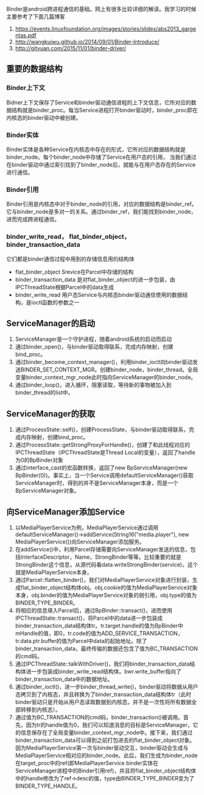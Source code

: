 Binder是android跨进程通信的基础。网上有很多比较详细的解读。我学习的时候主要参考了下面几篇博客

1. https://events.linuxfoundation.org/images/stories/slides/abs2013_gargentas.pdf
2. http://wangkuiwu.github.io/2014/09/01/Binder-Introduce/
3. http://gityuan.com/2015/11/01/binder-driver/

## 重要的数据结构
### Binder上下文
Bidner上下文保存了Service和binder驱动通信进程的上下文信息，它所对应的数据结构就是binder_proc。每当Service进程打开binder驱动时，binder_proc即在内核态的binder驱动中被创建。

### Binder实体
Binder实体是各种Service在内核态中存在的形式，它所对应的数据结构就是binder_node。每个binder_node中存储了Service在用户态的引用，
当我们通过在binder驱动中通过索引找到了binder_node后，就能与在用户态存在的Service进行通信。

### Binder引用
Binder引用是内核态中对于binder_node的引用，对应的数据结构是binder_ref。它与binder_node是多对一的关系。通过binder_ref，我们能找到binder_node，
进而完成跨进程通信。

### binder_write_read， flat_binder_object，binder_transaction_data
它们都是binder通信过程中用到的存储信息用的结构体
* flat_binder_object Srevice在Parcel中存储的结构
* binder_transaction_data 是对flat_binder_object的进一步包装，由IPCThreadState根据Parcel中的data生成
* binder_write_read 用户态Service与内核态binder驱动通信使用的数据结构，是ioctl函数的参数之一

## ServiceManager的启动

1. ServiceManager是一个守护进程，随着android系统的启动而启动
2. 通过binder_open()，与binder驱动取得联系，完成内存映射，创建bind_proc。
3. 通过binder_become_context_manager()，利用binder_ioctl向binder驱动发送BINDER_SET_CONTEXT_MGR。创建binder_node，binder_thread。全局变量binder_context_mgr_node此时指向ServiceManager的binder_node。
4. 通过binder_loop()，进入循环，阻塞读取，等待新的事物被加入到binder_thread的list中。

## ServiceManager的获取

1. 通过ProcessState::self()，创建ProcessState，与binder驱动取得联系，完成内存映射，创建bind_proc。
2. 通过ProcessState::getStrongProxyForHandle()，创建了和此线程对应的IPCThreadState（IPCThreadState是Thread Local的变量），返回了handle为0的BpBinder对象
3. 通过interface_cast<IServiceManager>的宏函数转换，返回了new BpServiceManager(new BpBinder(0))。事实上，当一个Service调用defaultServiceManager()获取ServiceManager时，得到的并不是ServiceManager本身，而是一个BpServiceManager对象。

## 向ServiceManager添加Service

1. 以MediaPlayerService为例，MediaPlayerService通过调用defaultServiceManager()->addService(String16("media.player"), new MediaPlayerService())向ServiceManager添加服务。
2. 在addService()中，利用Parcel存储需要向ServiceManager发送的信息，包括InterfaceDescriptor，Name，StrongBinder等等。比较重要的就是StrongBinder这个信息，从源代码看data.writeStrongBinder(service)，这个就是MediaPlayerService本身。
3. 通过Parcel::flatten_binder()，我们对MediaPlayerService对象进行封装，生成flat_binder_object结构体obj。obj.cookie的值为MediaPlayerService对象本身，obj.binder的值为MediaPlayerService对象的弱引用，obj.type的值为BINDER_TYPE_BINDER。
4. 将相应的信息填入Parcel后，通过BpBinder::transact()，进而使用IPCThreadState::transact()，将Parcel中的data进一步包装成binder_transaction_data结构体tr。tr.target.handle的值为BpBinder中mHandle的值，即0，tr.code的值为ADD_SERVICE_TRANSACTION，tr.data.ptr.buffer的值为Parcel中data的起始地址。除了binder_transaction_data，最终传输的数据还包含了值为BC_TRANSACTION的cmd码。
5. 通过IPCThreadState::talkWithDriver()，我们将binder_transaction_data结构体进一步包装成binder_write_read结构体。bwr.write_buffer指向了binder_transaction_data中的数据地址。
6. 通过binder_ioctl()，进一步binder_thread_write()，binder驱动将数据从用户态拷贝到了内核态，并且转换为了binder_transaction_data结构体tr（此时binder驱动只是开始从用户态读取数据到内核态，并不是一次性将所有数据全部转移到内核态）。
7. 通过值为BC_TRANSACTION的cmd码，binder_transaction()被调用。首先，因为tr的handle值为0，我们可以知道消息的目标是ServiceManager，它的信息保存在了全局变量binder_context_mgr_node中。接下来，我们通过binder_transaction_data可以得到之前打包进去的flat_binder_object对象。因为MediaPlayerService第一次与binder驱动交互，binder驱动会生成与MediaPlayerService相对应的binder_node。此后，我们生成为binder_node在target_proc中的ref(即MediaPlayerService binder实体在ServiceManager进程中的Binder引用ref)，并且将flat_binder_object结构体中的handle修改为了ref->desc的值，type由BINDER_TYPE_BINDER变为了BINDER_TYPE_HANDLE。
